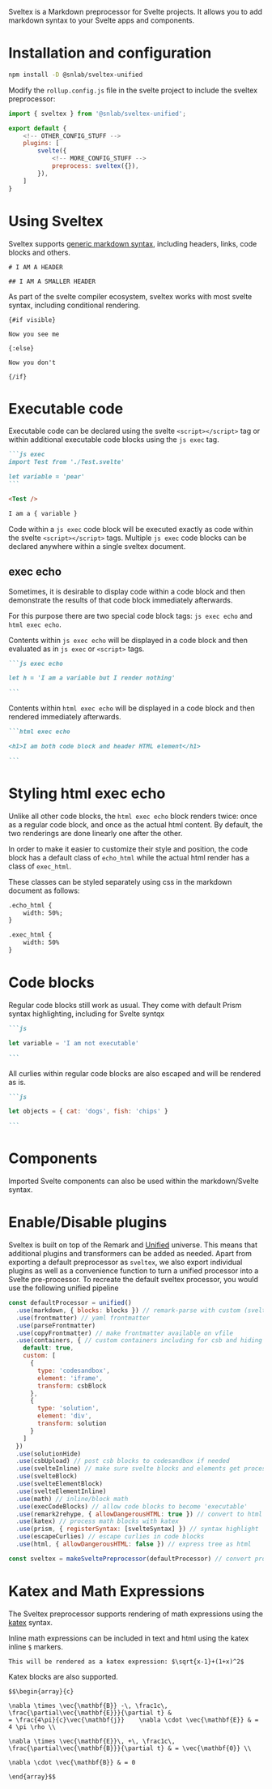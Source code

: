 Sveltex is a Markdown preprocessor for Svelte projects. It allows you to add markdown syntax to your Svelte apps and components. 

# Installation and configuration

```bash
npm install -D @snlab/sveltex-unified
```

Modify the `rollup.config.js` file in the svelte project to include the sveltex preprocessor:

```js
import { sveltex } from '@snlab/sveltex-unified';

export default {
	<!-- OTHER_CONFIG_STUFF -->
	plugins: [
		svelte({
			<!-- MORE_CONFIG_STUFF -->
			preprocess: sveltex({}),
		}),
	]
}
```

# Using Sveltex
Sveltex supports [generic markdown syntax](https://github.com/adam-p/markdown-here/wiki/Markdown-Cheatsheet), including headers, links, code blocks and others.

```
# I AM A HEADER

## I AM A SMALLER HEADER
```

As part of the svelte compiler ecosystem, sveltex works with most svelte syntax, including conditional rendering.

```
{#if visible}

Now you see me

{:else}

Now you don't

{/if}
```

# Executable code
Executable code can be declared using the svelte `<script></script>` tag or within additional executable code blocks using the `js exec` tag.

````markdown
```js exec
import Test from './Test.svelte'

let variable = 'pear'
```

<Test />

I am a { variable }
````

Code within a `js exec` code block will be executed exactly as code within the svelte `<script></script>` tags. Multiple `js exec` code blocks can be declared anywhere within a single sveltex document.

## exec echo
Sometimes, it is desirable to display code within a code block and then demonstrate the results of that code block immediately afterwards.

For this purpose there are two special code block tags: `js exec echo` and `html exec echo`.

Contents within `js exec echo` will be displayed in a code block and then evaluated as in `js exec` or `<script>` tags.

````markdown
```js exec echo

let h = 'I am a variable but I render nothing'

```
````

Contents within `html exec echo` will be displayed in a code block and then rendered immediately afterwards.


````markdown
```html exec echo

<h1>I am both code block and header HTML element</h1>

```
````

# Styling html exec echo

Unlike all other code blocks, the `html exec echo` block renders twice: once as a regular code block, and once as the actual html content. By default, the two renderings are done linearly one after the other.

In order to make it easier to customize their style and position, the code block has a default class of `echo_html` while the actual html render has a class of `exec_html`.

These classes can be styled separately using css in the markdown document as follows:
```html
.echo_html {
	width: 50%;
}

.exec_html {
	width: 50%
}
```

# Code blocks

Regular code blocks still work as usual. They come with default Prism syntax highlighting, including for Svelte syntqx

````markdown
```js

let variable = 'I am not executable'

```
````

All curlies within regular code blocks are also escaped and will be rendered as is.

````markdown
```js

let objects = { cat: 'dogs', fish: 'chips' }

```
````

# Components

Imported Svelte components can also be used within the markdown/Svelte syntax.

# Enable/Disable plugins
Sveltex is built on top of the Remark and [Unified](https://unifiedjs.com/) universe. This means that additional plugins and transformers can be added as needed. Apart from exporting a default preprocessor as `sveltex`, we also export individual plugins as well as a convenience function to turn a unified processor into a Svelte pre-processor. To recreate the default sveltex processor, you would use the following unified pipeline

```js
const defaultProcessor = unified()
  .use(markdown, { blocks: blocks }) // remark-parse with custom (svelte) blocks 
  .use(frontmatter) // yaml frontmatter 
  .use(parseFrontmatter)
  .use(copyFrontmatter) // make frontmatter available on vfile
  .use(containers, { // custom containers including for csb and hiding solutions in <details>
    default: true,
    custom: [
      {
        type: 'codesandbox',
        element: 'iframe',
        transform: csbBlock
      },
      {
        type: 'solution',
        element: 'div',
        transform: solution
      }
    ]
  })
  .use(solutionHide)
  .use(csbUpload) // post csb blocks to codesandbox if needed
  .use(svelteInline) // make sure svelte blocks and elements get processed correctly
  .use(svelteBlock)
  .use(svelteElementBlock)
  .use(svelteElementInline)
  .use(math) // inline/block math
  .use(execCodeBlocks) // allow code blocks to become 'executable'
  .use(remark2rehype, { allowDangerousHTML: true }) // convert to html tree
  .use(katex) // process math blocks with katex
  .use(prism, { registerSyntax: [svelteSyntax] }) // syntax highlight
  .use(escapeCurlies) // escape curlies in code blocks
  .use(html, { allowDangerousHTML: false }) // express tree as html

const sveltex = makeSveltePreprocessor(defaultProcessor) // convert processor to svelte preprocessor
```

# Katex and Math Expressions
The Sveltex preprocessor supports rendering of math expressions using the [katex](https://katex.org/) syntax.

Inline math expressions can be included in text and html using the katex inline `$` markers.

```
This will be rendered as a katex expression: $\sqrt{x-1}+(1+x)^2$
```

Katex blocks are also supported.

```
$$\begin{array}{c}

\nabla \times \vec{\mathbf{B}} -\, \frac1c\, \frac{\partial\vec{\mathbf{E}}}{\partial t} &
= \frac{4\pi}{c}\vec{\mathbf{j}}    \nabla \cdot \vec{\mathbf{E}} & = 4 \pi \rho \\

\nabla \times \vec{\mathbf{E}}\, +\, \frac1c\, \frac{\partial\vec{\mathbf{B}}}{\partial t} & = \vec{\mathbf{0}} \\

\nabla \cdot \vec{\mathbf{B}} & = 0

\end{array}$$
```